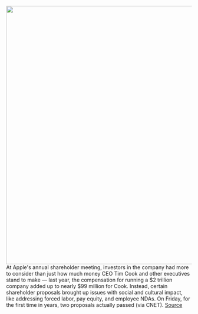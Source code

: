 <img src='https://cdn.vox-cdn.com/thumbor/OcwXAO5GR4gkSfMZjvmYDhqaWp8=/0x0:2040x1360/1200x800/filters:focal(857x517:1183x843)/cdn.vox-cdn.com/uploads/chorus_image/image/70581519/acastro_180604_1777_apple_wwdc_0002.0.jpg' width='700px' /><br/>
At Apple's annual shareholder meeting, investors in the company had more to consider than just how much money CEO Tim Cook and other executives stand to make — last year, the compensation for running a $2 trillion company added up to nearly $99 million for Cook. Instead, certain shareholder proposals brought up issues with social and cultural impact, like addressing forced labor, pay equity, and employee NDAs. On Friday, for the first time in years, two proposals actually passed (via CNET).
<a href='https://www.theverge.com/2022/3/4/22962097/apple-nda-harassment-civil-rights-shareholder-meeting-tim-cook'> Source <a/>